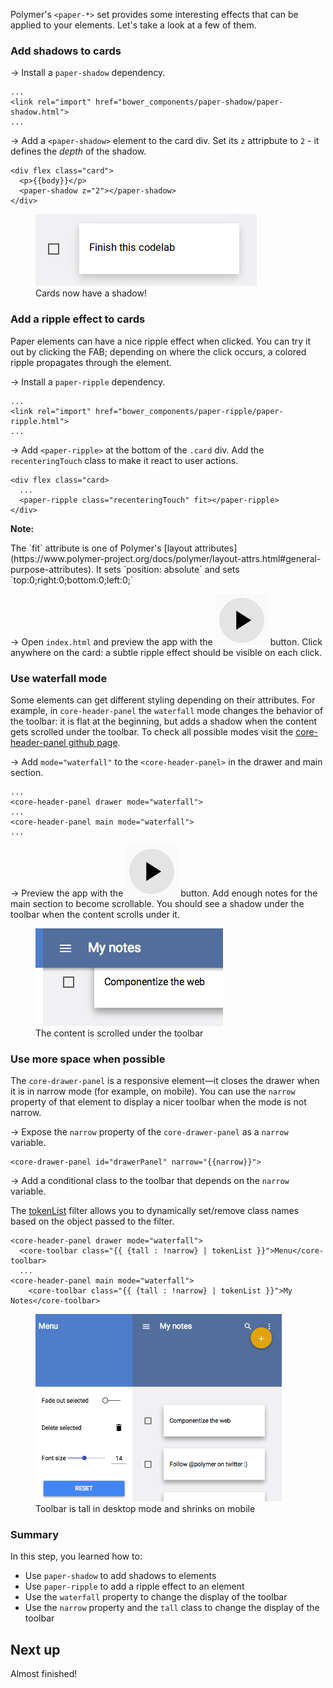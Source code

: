 <toc-element></toc-element>

Polymer's `<paper-*>` set provides some interesting effects that can be applied
to your elements. Let's take a look at a few of them.

### Add shadows to cards


&rarr; Install a `paper-shadow` dependency.

    ...
    <link rel="import" href="bower_components/paper-shadow/paper-shadow.html">
    ...

&rarr; Add a `<paper-shadow>` element to the card div. Set its `z` attripbute to `2` -
it defines the *depth* of the shadow.

    <div flex class="card">
      <p>{{body}}</p>
      <paper-shadow z="2"></paper-shadow>
    </div>

<figure>
  <img src="img/s8-shadow.png">
  <figcaption>Cards now have a shadow!</figcaption>
</figure>

### Add a ripple effect to cards

Paper elements can have a nice ripple effect when clicked.
You can try it out by clicking the FAB; depending on where the click occurs,
a colored ripple propagates through the element.

&rarr; Install a `paper-ripple` dependency.

    ...
    <link rel="import" href="bower_components/paper-ripple/paper-ripple.html">
    ...


&rarr; Add `<paper-ripple>` at the bottom of the `.card` div.
Add the `recenteringTouch` class to make it react to user actions.

    <div flex class="card>
      ...
      <paper-ripple class="recenteringTouch" fit></paper-ripple>
    </div>

<aside class="callout">
  <b>Note:</b>

<p>The `fit` attribute is one of Polymer's [layout attributes](https://www.polymer-project.org/docs/polymer/layout-attrs.html#general-purpose-attributes). It sets `position: absolute` and sets `top:0;right:0;bottom:0;left:0;`</p>
</aside>

&rarr; Open `index.html` and preview the app with the <img src="img/runbutton.png" class="icon"> button.
Click anywhere on the card: a subtle ripple effect should be visible on each click.

### Use waterfall mode

Some elements can get different styling depending on their attributes. For example, in `core-header-panel` the `waterfall` mode changes the behavior of the toolbar: it is flat at the beginning, but adds a shadow when the content gets scrolled under the toolbar.
To check all possible modes visit the [core-header-panel github page](http://polymer.github.io/core-header-panel/components/core-header-panel/demo.html).


&rarr; Add `mode="waterfall"` to the `<core-header-panel>` in the drawer and main section.

    ...
    <core-header-panel drawer mode="waterfall">
    ...
    <core-header-panel main mode="waterfall">
    ...

&rarr; Preview the app with the <img src="img/runbutton.png" class="icon"> button.
Add enough notes for the main section to become scrollable. You should see a shadow under the toolbar when the content scrolls under it.

<figure>
  <img src="img/s8-waterfall.png">
  <figcaption>The content is scrolled under the toolbar</figcaption>
</figure>


### Use more space when possible

The `core-drawer-panel` is a responsive element—it closes the drawer when it is in narrow mode (for example, on mobile). You can use the `narrow` property of that element to display a nicer toolbar when the mode is not narrow.

&rarr; Expose the `narrow` property of the `core-drawer-panel`
as a `narrow` variable.

    <core-drawer-panel id="drawerPanel" narrow="{{narrow}}">

&rarr; Add a conditional class to the toolbar
that depends on the `narrow` variable.

The [tokenList](http://www.polymer-project.org/docs/polymer/expressions.html#tokenlist) filter allows you to dynamically set/remove class names based on the object passed to the filter.

    <core-header-panel drawer mode="waterfall">
      <core-toolbar class="{{ {tall : !narrow} | tokenList }}">Menu</core-toolbar>
      ...
    <core-header-panel main mode="waterfall">
        <core-toolbar class="{{ {tall : !narrow} | tokenList }}">My Notes</core-toolbar>

<figure>
  <img src="img/s8-tall.png" height="300px;">
  <figcaption>Toolbar is tall in desktop mode and shrinks on mobile</figcaption>
</figure>

### Summary

In this step, you learned how to:

- Use `paper-shadow` to add shadows to elements
- Use `paper-ripple` to add a ripple effect to an element
- Use the `waterfall` property to change the display of the toolbar
- Use the `narrow` property and the `tall` class to change the display of the toolbar

## Next up

Almost finished!
